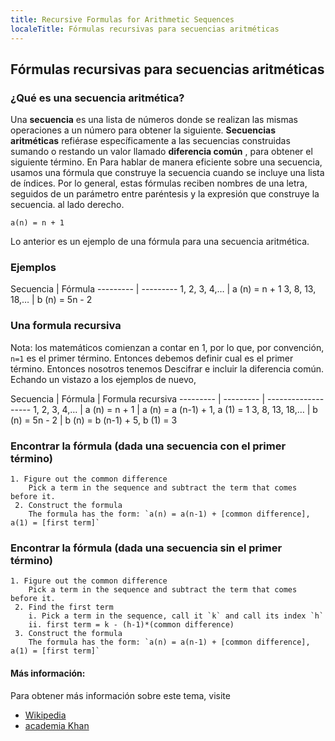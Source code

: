 ```yaml
---
title: Recursive Formulas for Arithmetic Sequences
localeTitle: Fórmulas recursivas para secuencias aritméticas
---
```

## Fórmulas recursivas para secuencias aritméticas

### ¿Qué es una secuencia aritmética?

Una **secuencia** es una lista de números donde se realizan las mismas operaciones a un número para obtener la siguiente. **Secuencias aritméticas** refiérase específicamente a las secuencias construidas sumando o restando un valor llamado **diferencia común** , para obtener el siguiente término. En Para hablar de manera eficiente sobre una secuencia, usamos una fórmula que construye la secuencia cuando se incluye una lista de índices. Por lo general, estas fórmulas reciben nombres de una letra, seguidos de un parámetro entre paréntesis y la expresión que construye la secuencia. al lado derecho.

`a(n) = n + 1`

Lo anterior es un ejemplo de una fórmula para una secuencia aritmética.

### Ejemplos

Secuencia | Fórmula --------- | --------- 1, 2, 3, 4,… | a (n) = n + 1 3, 8, 13, 18,… | b (n) = 5n - 2

### Una formula recursiva

Nota: los matemáticos comienzan a contar en 1, por lo que, por convención, `n=1` es el primer término. Entonces debemos definir cual es el primer término. Entonces nosotros tenemos Descifrar e incluir la diferencia común. Echando un vistazo a los ejemplos de nuevo,

Secuencia | Fórmula | Formula recursiva --------- | --------- | ------------------- 1, 2, 3, 4,… | a (n) = n + 1 | a (n) = a (n-1) + 1, a (1) = 1 3, 8, 13, 18,… | b (n) = 5n - 2 | b (n) = b (n-1) + 5, b (1) = 3

### Encontrar la fórmula (dada una secuencia con el primer término)
```
1. Figure out the common difference 
    Pick a term in the sequence and subtract the term that comes before it. 
 2. Construct the formula 
    The formula has the form: `a(n) = a(n-1) + [common difference], a(1) = [first term]` 
```

### Encontrar la fórmula (dada una secuencia sin el primer término)
```
1. Figure out the common difference 
    Pick a term in the sequence and subtract the term that comes before it. 
 2. Find the first term 
    i. Pick a term in the sequence, call it `k` and call its index `h` 
    ii. first term = k - (h-1)*(common difference) 
 3. Construct the formula 
    The formula has the form: `a(n) = a(n-1) + [common difference], a(1) = [first term]` 
```

#### Más información:

Para obtener más información sobre este tema, visite

*   [Wikipedia](https://en.wikipedia.org/wiki/Arithmetic_progression)
*   [academia Khan](https://www.khanacademy.org/math/algebra/sequences/constructing-arithmetic-sequences/a/writing-recursive-formulas-for-arithmetic-sequences)
